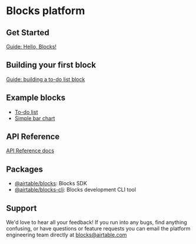 # Blocks platform

## Get Started

[Guide: Hello, Blocks!](/packages/sdk/docs/setup.md)

## Building your first block

[Guide: building a to-do list block](/packages/sdk/docs/tutorial_todo.md)

## Example blocks

-   [To-do list](https://github.com/Airtable/blocks/tree/master/packages/sdk/examples/todo/frontend/index.js)
-   [Simple bar chart](https://github.com/Airtable/blocks/tree/master/packages/sdk/examples/simple_chart/frontend/index.js)

## API Reference

[API Reference docs](https://github.com/Airtable/blocks/tree/master/packages/sdk/docs/api.md)

## Packages

-   [@airtable/blocks](./packages/sdk): Blocks SDK
-   [@airtable/blocks-cli](./packages/cli): Blocks development CLI tool

## Support

We'd love to hear all your feedback! If you run into any bugs, find anything confusing, or have
questions or feature requests you can email the platform engineering team directly at
blocks@airtable.com
